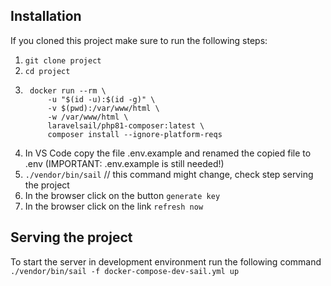 ## Installation

If you cloned this project make sure to run the following steps:

1. `git clone project`
1. `cd project` 
1. ```
    docker run --rm \
        -u "$(id -u):$(id -g)" \
        -v $(pwd):/var/www/html \
        -w /var/www/html \
        laravelsail/php81-composer:latest \
        composer install --ignore-platform-reqs
    ```
1. In VS Code copy the file .env.example and renamed the copied file to .env (IMPORTANT: .env.example is still needed!) 
1. `./vendor/bin/sail`  // this command might change, check step serving the project
1. In the browser click on the button `generate key`
1. In the browser click on the link `refresh now`


## Serving the project

To start the server in development environment run the following command
`./vendor/bin/sail -f docker-compose-dev-sail.yml up`
